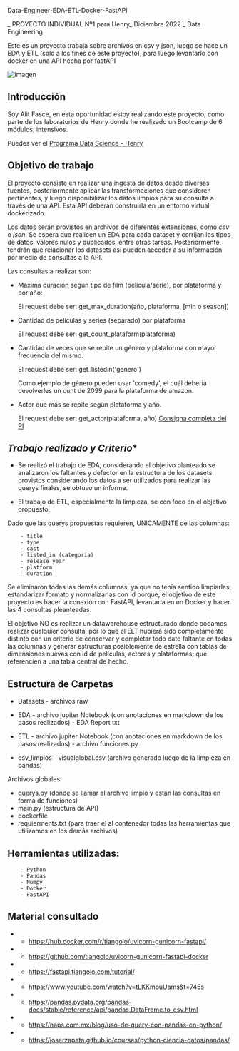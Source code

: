 Data-Engineer-EDA-ETL-Docker-FastAPI

_ PROYECTO INDIVIDUAL Nº1 para Henry_ Diciembre 2022 _ Data Engineering

Este es un proyecto trabaja sobre archivos en csv y json, luego se hace un  EDA  y ETL (solo a los fines de este proyecto), para luego levantarlo con docker en una API hecha por fastAPI

![imagen](https://www.careerguide.com/career/wp-content/uploads/2020/03/Floating-head-for-GIF-1.gif.gif)


## **Introducción**

Soy Alit Fasce, en esta oportunidad estoy realizando este proyecto, como parte de los laboratorios de Henry donde he realizado un Bootcamp de 6 módulos, intensivos. 

Puedes ver el [Programa Data Science - Henry](https://www.soyhenry.com/carrera-data-science)

## **Objetivo de trabajo**


El proyecto consiste en realizar una ingesta de datos desde diversas fuentes, posteriormente aplicar las transformaciones que consideren pertinentes, y luego disponibilizar los datos limpios para su consulta a través de una API. Esta API deberán construirla en un entorno virtual dockerizado.

Los datos serán provistos en archivos de diferentes extensiones, como *csv* o *json*. Se espera que realicen un EDA para cada dataset y corrijan los tipos de datos, valores nulos y duplicados, entre otras tareas. Posteriormente, tendrán que relacionar los datasets así pueden acceder a su información por medio de consultas a la API.

Las consultas a realizar son:

+ Máxima duración según tipo de film (película/serie), por plataforma y por año:

    El request debe ser: get_max_duration(año, plataforma, [min o season])

+ Cantidad de películas y series (separado) por plataforma

    El request debe ser: get_count_plataform(plataforma)  
  
+ Cantidad de veces que se repite un género y plataforma con mayor frecuencia del mismo.

    El request debe ser: get_listedin('genero')  

    Como ejemplo de género pueden usar 'comedy', el cuál deberia devolverles un cunt de 2099 para la plataforma de amazon.

+ Actor que más se repite según plataforma y año.

  El request debe ser: get_actor(plataforma, año)
[Consigna completa del PI](https://github.com/HX-FAshur/PI01_DATA05)

## *Trabajo realizado y Criterio**

- Se realizó el trabajo de EDA, considerando el objetivo planteado se analizaron los faltantes y defector en la estructura de los datasets provistos considerando los datos a ser utilizados para realizar las querys finales, se obtuvo un informe. 

- El trabajo de ETL, especialmente la limpieza, se con foco en el objetivo propuesto.

 Dado que las querys propuestas requieren, UNICAMENTE de las columnas: 

        - title
        - type
        - cast
        - listed_in (categoria)
        - release year 
        - platform
        - duration

Se eliminaron todas las demás columnas, ya que no tenía sentido limpiarlas, estandarizar formato y normalizarlas con id porque, el objetivo de este proyecto es hacer la conexión con FastAPI, levantarla en un Docker y hacer las 4 consultas pleanteadas. 

El objetivo NO es realizar un datawarehouse estructurado donde podamos realizar cualquier consulta, por lo que el ELT hubiera sido completamente distinto con un criterio de conservar y completar todo dato faltante en todas las columnas y generar estructuras posiblemente de estrella con tablas de dimensiones nuevas con id de películas, actores y plataformas; que referencien a una tabla central de hecho. 


## **Estructura de Carpetas**

- Datasets
        - archivos raw
- EDA
        -  archivo jupiter Notebook (con anotaciones en markdown de los pasos realizados) 
        -  EDA Report txt
- ETL
        - archivo jupiter Notebook (con anotaciones en markdown de los pasos realizados)
	    - archivo funciones.py

- csv_limpios
        - visualglobal.csv (archivo generado luego de la limpieza en pandas)


 Archivos globales: 

-	querys.py (donde se llamar al archivo limpio y están las consultas en forma de funciones)
-	main.py (estructura de API)
-	dockerfile
-	requierments.txt (para traer el al contenedor todas las herramientas que utilizamos en los demás archivos)

## **Herramientas utilizadas:**

        - Python
        - Pandas
        - Numpy
        - Docker
        - FastAPI

## **Material consultado**

- + https://hub.docker.com/r/tiangolo/uvicorn-gunicorn-fastapi/ 

- + https://github.com/tiangolo/uvicorn-gunicorn-fastapi-docker

- + https://fastapi.tiangolo.com/tutorial/

- + https://www.youtube.com/watch?v=tLKKmouUams&t=745s

- + https://pandas.pydata.org/pandas-docs/stable/reference/api/pandas.DataFrame.to_csv.html

- + https://naps.com.mx/blog/uso-de-query-con-pandas-en-python/

- + https://joserzapata.github.io/courses/python-ciencia-datos/pandas/
